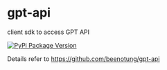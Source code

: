 # gpt-api

client sdk to access GPT API

[![PyPi Package Version](https://img.shields.io/pypi/v/gpt-api-python)](https://pypi.org/project/gpt-api-python)

Details refer to https://github.com/beenotung/gpt-api
